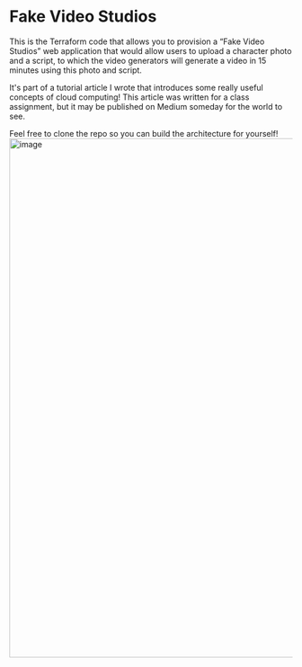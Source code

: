 # Fake Video Studios

This is the Terraform code that allows you to provision a “Fake Video Studios” web application that would allow users to upload a character photo and a script, to which the video generators will generate a video in 15 minutes using this photo and script. 

It's part of a tutorial article I wrote that introduces some really useful concepts of cloud computing! This article was written for a class assignment, but it may be published on Medium someday for the world to see.

Feel free to clone the repo so you can build the architecture for yourself!
<img width="924" alt="image" src="https://user-images.githubusercontent.com/13245051/208195747-9bf8d9fb-b805-4b38-97a9-4a3ac88374ae.png">


